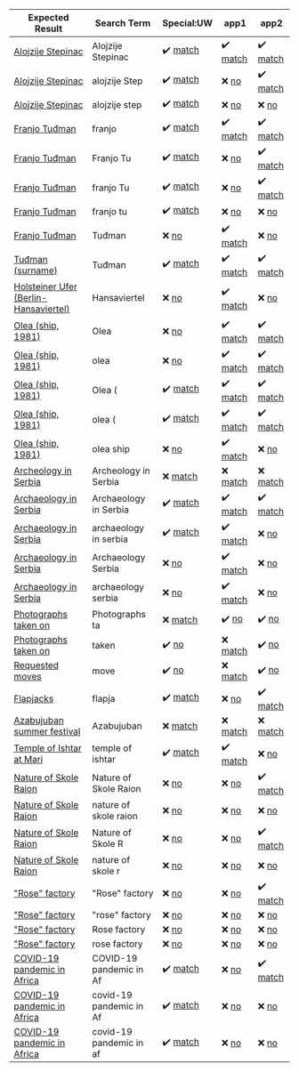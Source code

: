 | Expected Result | Search Term | Special:UW | app1 | app2 |
| --- | --- | --- | --- | --- |
| [Alojzije Stepinac](https://commons.wikimedia.org/wiki/Category:Alojzije%20Stepinac "Exact match, including case") | Alojzije Stepinac | :heavy_check_mark: [match](https://commons.wikimedia.org/w/api.php?format=json&action=opensearch&formatversion=2&namespace=14&limit=90&search=Alojzije+Stepinac "Category:Alojzije Stepinac, Category:Alojzije Stepinac Square (Gospić), Category:Alojzije Stepinac in sculptures, Category:Alojzije Stepinac street (Orebić), Category:Alojzije Stepinac street (Široki Brijeg), Category:Alojzije Stepinac bust in Gospić") | :heavy_check_mark: [match](https://commons.wikimedia.org/w/api.php?format=json&action=query&formatversion=2&generator=search&gsrnamespace=14&gsrlimit=90&gsroffset=0&gsrsearch=Alojzije+Stepinac "Category:Alojzije Stepinac, Category:Alojzije Stepinac street (Orebić), Category:Alojzije Stepinac street (Široki Brijeg), Category:Alojzije Stepinac in sculptures, Category:Alojzije Stepinac Square (Gospić), Category:Alojzije Stepinac bust in Gospić") | :heavy_check_mark: [match](https://commons.wikimedia.org/w/api.php?format=json&action=query&formatversion=2&generator=allcategories&gaclimit=90&gacoffset=0&gacprefix=Alojzije+Stepinac "Category:Alojzije Stepinac, Category:Alojzije Stepinac street (Orebić), Category:Alojzije Stepinac street (Široki Brijeg), Category:Alojzije Stepinac in sculptures, Category:Alojzije Stepinac Square (Gospić), Category:Alojzije Stepinac bust in Gospić") |
| [Alojzije Stepinac](https://commons.wikimedia.org/wiki/Category:Alojzije%20Stepinac "Word and a half: first word incorrect lowercase, second word correct uppercase") | alojzije Step | :heavy_check_mark: [match](https://commons.wikimedia.org/w/api.php?format=json&action=opensearch&formatversion=2&namespace=14&limit=90&search=alojzije+Step "Category:Alojzije Stepinac, Category:Alojzije Stepinac Square (Gospić), Category:Alojzije Stepinac in sculptures, Category:Alojzije Stepinac street (Orebić), Category:Alojzije Stepinac street (Široki Brijeg), Category:Alojzije Stepinac bust in Gospić") | :x: [no](https://commons.wikimedia.org/w/api.php?format=json&action=query&formatversion=2&generator=search&gsrnamespace=14&gsrlimit=90&gsroffset=0&gsrsearch=alojzije+Step "---") | :heavy_check_mark: [match](https://commons.wikimedia.org/w/api.php?format=json&action=query&formatversion=2&generator=allcategories&gaclimit=90&gacoffset=0&gacprefix=alojzije+Step "Category:Alojzije Stepinac, Category:Alojzije Stepinac street (Orebić), Category:Alojzije Stepinac street (Široki Brijeg), Category:Alojzije Stepinac in sculptures, Category:Alojzije Stepinac Square (Gospić), Category:Alojzije Stepinac bust in Gospić") |
| [Alojzije Stepinac](https://commons.wikimedia.org/wiki/Category:Alojzije%20Stepinac "Word and a half: both words incorrect lowercase") | alojzije step | :heavy_check_mark: [match](https://commons.wikimedia.org/w/api.php?format=json&action=opensearch&formatversion=2&namespace=14&limit=90&search=alojzije+step "Category:Alojzije Stepinac, Category:Alojzije Stepinac Square (Gospić), Category:Alojzije Stepinac in sculptures, Category:Alojzije Stepinac street (Orebić), Category:Alojzije Stepinac street (Široki Brijeg), Category:Alojzije Stepinac bust in Gospić") | :x: [no](https://commons.wikimedia.org/w/api.php?format=json&action=query&formatversion=2&generator=search&gsrnamespace=14&gsrlimit=90&gsroffset=0&gsrsearch=alojzije+step "---") | :x: [no](https://commons.wikimedia.org/w/api.php?format=json&action=query&formatversion=2&generator=allcategories&gaclimit=90&gacoffset=0&gacprefix=alojzije+step "---") |
| [Franjo Tuđman](https://commons.wikimedia.org/wiki/Category:Franjo%20Tu%C4%91man "First word only: incorrect lowercase") | franjo | :heavy_check_mark: [match](https://commons.wikimedia.org/w/api.php?format=json&action=opensearch&formatversion=2&namespace=14&limit=90&search=franjo "Category:Franjo Tuđman, Category:Franjo Tuđman bridge (Dubrovnik), Category:Franjo Tuđman square in Blato (Korčula), Category:Franjo Tuđman statue in Makarska, Category:Franjo Tuđman bust in Diklo, Category:Franjo Tuđman park, Duga Resa, Category:Franjo Tuđman street (Grude), Category:Franjo Tuđman bust in Novalja, Category:Franjo Tuđman bust in Gospić, Category:Franjo Tuđman squares, Category:Franjo Tuđman Square (Virovitica), Category:Franjo Tuđman streets, Category:Franjo Tuđman statue in Pridraga, Category:Franjo Tuđman shore (Orebić), Category:Franjo Tuđman Square (Zagreb), Category:Franjo Tuđman bust in Sv. Filip i Jakov, Category:Franjo Tuđman bridge (Čapljina), Category:Franjo Tuđman bust in Veliko Trgovišće, Category:Franjo Tuđman sculptures, Category:Franjo Tuđman's grave") | :heavy_check_mark: [match](https://commons.wikimedia.org/w/api.php?format=json&action=query&formatversion=2&generator=search&gsrnamespace=14&gsrlimit=90&gsroffset=0&gsrsearch=franjo "Category:Franjo Tuđman, Category:Franjo Tuđman bridge (Čapljina), Category:Franjo Tuđman bridge (Dubrovnik)") | :heavy_check_mark: [match](https://commons.wikimedia.org/w/api.php?format=json&action=query&formatversion=2&generator=allcategories&gaclimit=90&gacoffset=0&gacprefix=franjo "Category:Franjo Tuđman Airport, Category:Franjo Tuđman, Category:Franjo Tuđman bridge (Čapljina), Category:Franjo Tuđman shore (Orebić), Category:Franjo Tuđman bridge (Dubrovnik), Category:Franjo Tuđman street (Grude), Category:Franjo Tuđman square in Blato (Korčula), Category:Franjo Tuđman bust in Sv. Filip i Jakov, Category:Franjo Tuđman statue in Makarska, Category:Franjo Tuđman park, Duga Resa, Category:Franjo Tuđman sculptures, Category:Franjo Tuđman statue in Pridraga, Category:Franjo Tuđman bust in Diklo, Category:Franjo Tuđman bust in Veliko Trgovišće, Category:Franjo Tuđman Square (Virovitica), Category:Franjo Tuđman squares, Category:Franjo Tuđman streets, Category:Franjo Tuđman Square (Zagreb), Category:Franjo Tuđman bust in Gospić, Category:Franjo Tuđman bust in Novalja, Category:Franjo Tuđman's grave") |
| [Franjo Tuđman](https://commons.wikimedia.org/wiki/Category:Franjo%20Tu%C4%91man "Word and a half: both words correct uppercase") | Franjo Tu | :heavy_check_mark: [match](https://commons.wikimedia.org/w/api.php?format=json&action=opensearch&formatversion=2&namespace=14&limit=90&search=Franjo+Tu "Category:Franjo Tuđman, Category:Franjo Tuđman bridge (Dubrovnik), Category:Franjo Tuđman square in Blato (Korčula), Category:Franjo Tuđman statue in Makarska, Category:Franjo Tuđman bust in Diklo, Category:Franjo Tuđman park, Duga Resa, Category:Franjo Tuđman street (Grude), Category:Franjo Tuđman bust in Novalja, Category:Franjo Tuđman bust in Gospić, Category:Franjo Tuđman squares, Category:Franjo Tuđman Square (Virovitica), Category:Franjo Tuđman streets, Category:Franjo Tuđman statue in Pridraga, Category:Franjo Tuđman shore (Orebić), Category:Franjo Tuđman Square (Zagreb), Category:Franjo Tuđman bust in Sv. Filip i Jakov, Category:Franjo Tuđman bridge (Čapljina), Category:Franjo Tuđman bust in Veliko Trgovišće, Category:Franjo Tuđman sculptures, Category:Franjo Tuđman's grave") | :x: [no](https://commons.wikimedia.org/w/api.php?format=json&action=query&formatversion=2&generator=search&gsrnamespace=14&gsrlimit=90&gsroffset=0&gsrsearch=Franjo+Tu "---") | :heavy_check_mark: [match](https://commons.wikimedia.org/w/api.php?format=json&action=query&formatversion=2&generator=allcategories&gaclimit=90&gacoffset=0&gacprefix=Franjo+Tu "Category:Franjo Tuđman Airport, Category:Franjo Tuđman, Category:Franjo Tuđman bridge (Čapljina), Category:Franjo Tuđman shore (Orebić), Category:Franjo Tuđman bridge (Dubrovnik), Category:Franjo Tuđman street (Grude), Category:Franjo Tuđman square in Blato (Korčula), Category:Franjo Tuđman bust in Sv. Filip i Jakov, Category:Franjo Tuđman statue in Makarska, Category:Franjo Tuđman park, Duga Resa, Category:Franjo Tuđman sculptures, Category:Franjo Tuđman statue in Pridraga, Category:Franjo Tuđman bust in Diklo, Category:Franjo Tuđman bust in Veliko Trgovišće, Category:Franjo Tuđman Square (Virovitica), Category:Franjo Tuđman squares, Category:Franjo Tuđman streets, Category:Franjo Tuđman Square (Zagreb), Category:Franjo Tuđman bust in Gospić, Category:Franjo Tuđman bust in Novalja, Category:Franjo Tuđman's grave") |
| [Franjo Tuđman](https://commons.wikimedia.org/wiki/Category:Franjo%20Tu%C4%91man "Word and a half: first word incorrect lowercase, second word correct uppercase") | franjo Tu | :heavy_check_mark: [match](https://commons.wikimedia.org/w/api.php?format=json&action=opensearch&formatversion=2&namespace=14&limit=90&search=franjo+Tu "Category:Franjo Tuđman, Category:Franjo Tuđman bridge (Dubrovnik), Category:Franjo Tuđman square in Blato (Korčula), Category:Franjo Tuđman statue in Makarska, Category:Franjo Tuđman bust in Diklo, Category:Franjo Tuđman park, Duga Resa, Category:Franjo Tuđman street (Grude), Category:Franjo Tuđman bust in Novalja, Category:Franjo Tuđman bust in Gospić, Category:Franjo Tuđman squares, Category:Franjo Tuđman Square (Virovitica), Category:Franjo Tuđman streets, Category:Franjo Tuđman statue in Pridraga, Category:Franjo Tuđman shore (Orebić), Category:Franjo Tuđman Square (Zagreb), Category:Franjo Tuđman bust in Sv. Filip i Jakov, Category:Franjo Tuđman bridge (Čapljina), Category:Franjo Tuđman bust in Veliko Trgovišće, Category:Franjo Tuđman sculptures, Category:Franjo Tuđman's grave") | :x: [no](https://commons.wikimedia.org/w/api.php?format=json&action=query&formatversion=2&generator=search&gsrnamespace=14&gsrlimit=90&gsroffset=0&gsrsearch=franjo+Tu "---") | :heavy_check_mark: [match](https://commons.wikimedia.org/w/api.php?format=json&action=query&formatversion=2&generator=allcategories&gaclimit=90&gacoffset=0&gacprefix=franjo+Tu "Category:Franjo Tuđman Airport, Category:Franjo Tuđman, Category:Franjo Tuđman bridge (Čapljina), Category:Franjo Tuđman shore (Orebić), Category:Franjo Tuđman bridge (Dubrovnik), Category:Franjo Tuđman street (Grude), Category:Franjo Tuđman square in Blato (Korčula), Category:Franjo Tuđman bust in Sv. Filip i Jakov, Category:Franjo Tuđman statue in Makarska, Category:Franjo Tuđman park, Duga Resa, Category:Franjo Tuđman sculptures, Category:Franjo Tuđman statue in Pridraga, Category:Franjo Tuđman bust in Diklo, Category:Franjo Tuđman bust in Veliko Trgovišće, Category:Franjo Tuđman Square (Virovitica), Category:Franjo Tuđman squares, Category:Franjo Tuđman streets, Category:Franjo Tuđman Square (Zagreb), Category:Franjo Tuđman bust in Gospić, Category:Franjo Tuđman bust in Novalja, Category:Franjo Tuđman's grave") |
| [Franjo Tuđman](https://commons.wikimedia.org/wiki/Category:Franjo%20Tu%C4%91man "Word and a half: both words incorrect lowercase") | franjo tu | :heavy_check_mark: [match](https://commons.wikimedia.org/w/api.php?format=json&action=opensearch&formatversion=2&namespace=14&limit=90&search=franjo+tu "Category:Franjo Tuđman, Category:Franjo Tuđman bridge (Dubrovnik), Category:Franjo Tuđman square in Blato (Korčula), Category:Franjo Tuđman statue in Makarska, Category:Franjo Tuđman bust in Diklo, Category:Franjo Tuđman park, Duga Resa, Category:Franjo Tuđman street (Grude), Category:Franjo Tuđman bust in Novalja, Category:Franjo Tuđman bust in Gospić, Category:Franjo Tuđman squares, Category:Franjo Tuđman Square (Virovitica), Category:Franjo Tuđman streets, Category:Franjo Tuđman statue in Pridraga, Category:Franjo Tuđman shore (Orebić), Category:Franjo Tuđman Square (Zagreb), Category:Franjo Tuđman bust in Sv. Filip i Jakov, Category:Franjo Tuđman bridge (Čapljina), Category:Franjo Tuđman bust in Veliko Trgovišće, Category:Franjo Tuđman sculptures, Category:Franjo Tuđman's grave") | :x: [no](https://commons.wikimedia.org/w/api.php?format=json&action=query&formatversion=2&generator=search&gsrnamespace=14&gsrlimit=90&gsroffset=0&gsrsearch=franjo+tu "---") | :x: [no](https://commons.wikimedia.org/w/api.php?format=json&action=query&formatversion=2&generator=allcategories&gaclimit=90&gacoffset=0&gacprefix=franjo+tu "---") |
| [Franjo Tuđman](https://commons.wikimedia.org/wiki/Category:Franjo%20Tu%C4%91man "Only second word, correct uppercase") | Tuđman | :x: [no](https://commons.wikimedia.org/w/api.php?format=json&action=opensearch&formatversion=2&namespace=14&limit=90&search=Tu%C4%91man "---") | :heavy_check_mark: [match](https://commons.wikimedia.org/w/api.php?format=json&action=query&formatversion=2&generator=search&gsrnamespace=14&gsrlimit=90&gsroffset=0&gsrsearch=Tu%C4%91man "Category:Franjo Tuđman, Category:Franjo Tuđman bridge (Čapljina), Category:Franjo Tuđman shore (Orebić), Category:Franjo Tuđman bridge (Dubrovnik), Category:Franjo Tuđman street (Grude), Category:Franjo Tuđman square in Blato (Korčula), Category:Franjo Tuđman bust in Sv. Filip i Jakov, Category:Franjo Tuđman statue in Makarska, Category:Franjo Tuđman park, Duga Resa, Category:Franjo Tuđman sculptures, Category:Franjo Tuđman statue in Pridraga, Category:Franjo Tuđman bust in Diklo, Category:Franjo Tuđman bust in Veliko Trgovišće, Category:Franjo Tuđman Square (Virovitica), Category:Franjo Tuđman squares, Category:Franjo Tuđman streets, Category:Franjo Tuđman Square (Zagreb), Category:Franjo Tuđman bust in Gospić, Category:Franjo Tuđman bust in Novalja, Category:Franjo Tuđman's grave") | :x: [no](https://commons.wikimedia.org/w/api.php?format=json&action=query&formatversion=2&generator=allcategories&gaclimit=90&gacoffset=0&gacprefix=Tu%C4%91man "---") |
| [Tuđman (surname)](https://commons.wikimedia.org/wiki/Category:Tu%C4%91man%20%28surname%29 "Only first word, correct uppercase") | Tuđman | :heavy_check_mark: [match](https://commons.wikimedia.org/w/api.php?format=json&action=opensearch&formatversion=2&namespace=14&limit=90&search=Tu%C4%91man "Category:Tuđman (surname)") | :heavy_check_mark: [match](https://commons.wikimedia.org/w/api.php?format=json&action=query&formatversion=2&generator=search&gsrnamespace=14&gsrlimit=90&gsroffset=0&gsrsearch=Tu%C4%91man "Category:Tuđman (surname)") | :heavy_check_mark: [match](https://commons.wikimedia.org/w/api.php?format=json&action=query&formatversion=2&generator=allcategories&gaclimit=90&gacoffset=0&gacprefix=Tu%C4%91man "Category:Tuđman (surname)") |
| [Holsteiner Ufer (Berlin-Hansaviertel)](https://commons.wikimedia.org/wiki/Category:Holsteiner%20Ufer%20%28Berlin-Hansaviertel%29 "Matching on non-first partial word, correct uppercase") | Hansaviertel | :x: [no](https://commons.wikimedia.org/w/api.php?format=json&action=opensearch&formatversion=2&namespace=14&limit=90&search=Hansaviertel "---") | :heavy_check_mark: [match](https://commons.wikimedia.org/w/api.php?format=json&action=query&formatversion=2&generator=search&gsrnamespace=14&gsrlimit=90&gsroffset=0&gsrsearch=Hansaviertel "Category:Holsteiner Ufer (Berlin-Hansaviertel)") | :x: [no](https://commons.wikimedia.org/w/api.php?format=json&action=query&formatversion=2&generator=allcategories&gaclimit=90&gacoffset=0&gacprefix=Hansaviertel "---") |
| [Olea (ship, 1981)](https://commons.wikimedia.org/wiki/Category:Olea%20%28ship%2C%201981%29 "contains parenthesis: first word with correct uppercase") | Olea | :x: [no](https://commons.wikimedia.org/w/api.php?format=json&action=opensearch&formatversion=2&namespace=14&limit=90&search=Olea "---") | :heavy_check_mark: [match](https://commons.wikimedia.org/w/api.php?format=json&action=query&formatversion=2&generator=search&gsrnamespace=14&gsrlimit=90&gsroffset=0&gsrsearch=Olea "Category:Olea (ship, 1981)") | :heavy_check_mark: [match](https://commons.wikimedia.org/w/api.php?format=json&action=query&formatversion=2&generator=allcategories&gaclimit=90&gacoffset=0&gacprefix=Olea "Category:Olea (ship, 1981)") |
| [Olea (ship, 1981)](https://commons.wikimedia.org/wiki/Category:Olea%20%28ship%2C%201981%29 "contains parenthesis: first word with incorrect lowercase") | olea | :x: [no](https://commons.wikimedia.org/w/api.php?format=json&action=opensearch&formatversion=2&namespace=14&limit=90&search=olea "---") | :heavy_check_mark: [match](https://commons.wikimedia.org/w/api.php?format=json&action=query&formatversion=2&generator=search&gsrnamespace=14&gsrlimit=90&gsroffset=0&gsrsearch=olea "Category:Olea (ship, 1981)") | :heavy_check_mark: [match](https://commons.wikimedia.org/w/api.php?format=json&action=query&formatversion=2&generator=allcategories&gaclimit=90&gacoffset=0&gacprefix=olea "Category:Olea (ship, 1981)") |
| [Olea (ship, 1981)](https://commons.wikimedia.org/wiki/Category:Olea%20%28ship%2C%201981%29 "contains parenthesis: first word with correct uppercase and a parenthesis") | Olea ( | :heavy_check_mark: [match](https://commons.wikimedia.org/w/api.php?format=json&action=opensearch&formatversion=2&namespace=14&limit=90&search=Olea+%28 "Category:Olea (ship, 1981)") | :heavy_check_mark: [match](https://commons.wikimedia.org/w/api.php?format=json&action=query&formatversion=2&generator=search&gsrnamespace=14&gsrlimit=90&gsroffset=0&gsrsearch=Olea+%28 "Category:Olea (ship, 1981)") | :heavy_check_mark: [match](https://commons.wikimedia.org/w/api.php?format=json&action=query&formatversion=2&generator=allcategories&gaclimit=90&gacoffset=0&gacprefix=Olea+%28 "Category:Olea (ship, 1981)") |
| [Olea (ship, 1981)](https://commons.wikimedia.org/wiki/Category:Olea%20%28ship%2C%201981%29 "contains parenthesis: first word with incorrect lowercase and a parenthesis") | olea ( | :heavy_check_mark: [match](https://commons.wikimedia.org/w/api.php?format=json&action=opensearch&formatversion=2&namespace=14&limit=90&search=olea+%28 "Category:Olea (ship, 1981)") | :heavy_check_mark: [match](https://commons.wikimedia.org/w/api.php?format=json&action=query&formatversion=2&generator=search&gsrnamespace=14&gsrlimit=90&gsroffset=0&gsrsearch=olea+%28 "Category:Olea (ship, 1981)") | :heavy_check_mark: [match](https://commons.wikimedia.org/w/api.php?format=json&action=query&formatversion=2&generator=allcategories&gaclimit=90&gacoffset=0&gacprefix=olea+%28 "Category:Olea (ship, 1981)") |
| [Olea (ship, 1981)](https://commons.wikimedia.org/wiki/Category:Olea%20%28ship%2C%201981%29 "contains parenthesis: first and second words with incorrect lowercase, ignoring parenthesis") | olea ship | :x: [no](https://commons.wikimedia.org/w/api.php?format=json&action=opensearch&formatversion=2&namespace=14&limit=90&search=olea+ship "---") | :heavy_check_mark: [match](https://commons.wikimedia.org/w/api.php?format=json&action=query&formatversion=2&generator=search&gsrnamespace=14&gsrlimit=90&gsroffset=0&gsrsearch=olea+ship "Category:Olea (ship, 1981)") | :x: [no](https://commons.wikimedia.org/w/api.php?format=json&action=query&formatversion=2&generator=allcategories&gaclimit=90&gacoffset=0&gacprefix=olea+ship "---") |
| [Archeology in Serbia](https://commons.wikimedia.org/wiki/Category:Archeology%20in%20Serbia "Exact match all words (including case) but for redirected (due to misspelling) Category. Should not match.") | Archeology in Serbia | :x: [match](https://commons.wikimedia.org/w/api.php?format=json&action=opensearch&formatversion=2&namespace=14&limit=90&search=Archeology+in+Serbia "Category:Archeology in Serbia") | :x: [match](https://commons.wikimedia.org/w/api.php?format=json&action=query&formatversion=2&generator=search&gsrnamespace=14&gsrlimit=90&gsroffset=0&gsrsearch=Archeology+in+Serbia "Category:Archeology in Serbia") | :x: [match](https://commons.wikimedia.org/w/api.php?format=json&action=query&formatversion=2&generator=allcategories&gaclimit=90&gacoffset=0&gacprefix=Archeology+in+Serbia "Category:Archeology in Serbia") |
| [Archaeology in Serbia](https://commons.wikimedia.org/wiki/Category:Archaeology%20in%20Serbia "Exact match all words (including case)") | Archaeology in Serbia | :heavy_check_mark: [match](https://commons.wikimedia.org/w/api.php?format=json&action=opensearch&formatversion=2&namespace=14&limit=90&search=Archaeology+in+Serbia "Category:Archaeology in Serbia") | :heavy_check_mark: [match](https://commons.wikimedia.org/w/api.php?format=json&action=query&formatversion=2&generator=search&gsrnamespace=14&gsrlimit=90&gsroffset=0&gsrsearch=Archaeology+in+Serbia "Category:Archaeology in Serbia") | :heavy_check_mark: [match](https://commons.wikimedia.org/w/api.php?format=json&action=query&formatversion=2&generator=allcategories&gaclimit=90&gacoffset=0&gacprefix=Archaeology+in+Serbia "Category:Archaeology in Serbia") |
| [Archaeology in Serbia](https://commons.wikimedia.org/wiki/Category:Archaeology%20in%20Serbia "All words match, but all wrong lowercase") | archaeology in serbia | :heavy_check_mark: [match](https://commons.wikimedia.org/w/api.php?format=json&action=opensearch&formatversion=2&namespace=14&limit=90&search=archaeology+in+serbia "Category:Archaeology in Serbia") | :heavy_check_mark: [match](https://commons.wikimedia.org/w/api.php?format=json&action=query&formatversion=2&generator=search&gsrnamespace=14&gsrlimit=90&gsroffset=0&gsrsearch=archaeology+in+serbia "Category:Archaeology in Serbia") | :x: [no](https://commons.wikimedia.org/w/api.php?format=json&action=query&formatversion=2&generator=allcategories&gaclimit=90&gacoffset=0&gacprefix=archaeology+in+serbia "---") |
| [Archaeology in Serbia](https://commons.wikimedia.org/wiki/Category:Archaeology%20in%20Serbia "First and third word in correct uppercase, but missing second word") | Archaeology Serbia | :x: [no](https://commons.wikimedia.org/w/api.php?format=json&action=opensearch&formatversion=2&namespace=14&limit=90&search=Archaeology+Serbia "---") | :heavy_check_mark: [match](https://commons.wikimedia.org/w/api.php?format=json&action=query&formatversion=2&generator=search&gsrnamespace=14&gsrlimit=90&gsroffset=0&gsrsearch=Archaeology+Serbia "Category:Archaeology in Serbia") | :x: [no](https://commons.wikimedia.org/w/api.php?format=json&action=query&formatversion=2&generator=allcategories&gaclimit=90&gacoffset=0&gacprefix=Archaeology+Serbia "---") |
| [Archaeology in Serbia](https://commons.wikimedia.org/wiki/Category:Archaeology%20in%20Serbia "First and third word in incorrect lowercase, and missing second word") | archaeology serbia | :x: [no](https://commons.wikimedia.org/w/api.php?format=json&action=opensearch&formatversion=2&namespace=14&limit=90&search=archaeology+serbia "---") | :heavy_check_mark: [match](https://commons.wikimedia.org/w/api.php?format=json&action=query&formatversion=2&generator=search&gsrnamespace=14&gsrlimit=90&gsroffset=0&gsrsearch=archaeology+serbia "Category:Archaeology in Serbia") | :x: [no](https://commons.wikimedia.org/w/api.php?format=json&action=query&formatversion=2&generator=allcategories&gaclimit=90&gacoffset=0&gacprefix=archaeology+serbia "---") |
| [Photographs taken on](https://commons.wikimedia.org/wiki/Category:Photographs%20taken%20on "Hidden category: word and half, correct case. Should not match.") | Photographs ta | :x: [match](https://commons.wikimedia.org/w/api.php?format=json&action=opensearch&formatversion=2&namespace=14&limit=90&search=Photographs+ta "Category:Photographs taken on 2004-02-01, Category:Photographs taken on 2016-04-09, Category:Photographs taken on 2017-05-10, Category:Photographs taken on 2009-06-28, Category:Photographs taken on 2017-05-05, Category:Photographs taken on 2020-01-29, Category:Photographs taken on 2020-08-14, Category:Photographs taken on 2014-03-31, Category:Photographs taken on 2011-08-01, Category:Photographs taken on 3 June, Category:Photographs taken on 2016-04-01, Category:Photographs taken on 2007-06-30, Category:Photographs taken on 2011-02-07, Category:Photographs taken on 2017-04-30, Category:Photographs taken on 2011-06-23, Category:Photographs taken on 2022-11-28, Category:Photographs taken on 7 June, Category:Photographs taken on 5 June, Category:Photographs taken on 1 June, Category:Photographs taken on 2014-04-12, Category:Photographs taken on 2022-11-23, Category:Photographs taken on 2019-06-18, Category:Photographs taken on 2019-03-12, Category:Photographs taken on 2016-07-05, Category:Photographs taken on 2011-12-27, Category:Photographs taken on 2019-11-04, Category:Photographs taken on 2014-06-30, Category:Photographs taken on 2017-03-30, Category:Photographs taken on 2016-04-14, Category:Photographs taken on 2005-08-01, Category:Photographs taken on 2005-04-21, Category:Photographs taken on 2016-04-27, Category:Photographs taken on 2004-10-11, Category:Photographs taken on 2012-10-29, Category:Photographs taken on 2004-04-15, Category:Photographs taken on 2005-08-28, Category:Photographs taken on 2020-07-05, Category:Photographs taken on 2002-10-25, Category:Photographs taken on 2019-05-14, Category:Photographs taken on 2019-05-13, Category:Photographs taken on 2009-10-04, Category:Photographs taken on 2019-08-29, Category:Photographs taken on 2008-03-07, Category:Photographs taken on 2007-06-10, Category:Photographs taken on 2004-01-14, Category:Photographs taken on 2019-11-14, Category:Photographs taken on 2016-10-12, Category:Photographs taken on 2019-05-08, Category:Photographs taken on 2016-07-30, Category:Photographs taken on 2017-07-10, Category:Photographs taken on 2 January, Category:Photographs taken on 2018-11-13, Category:Photographs taken on 2013-07-12, Category:Photographs taken on 2011-01-03, Category:Photographs taken on 2019-03-22, Category:Photographs taken on 2022-10-21, Category:Photographs taken on 2009-09-22, Category:Photographs taken on 2006-08-15, Category:Photographs taken on 2016-05-22, Category:Photographs taken on 2017-11-06, Category:Photographs taken on 2022-06-10, Category:Photographs taken on 2022-10-26, Category:Photographs taken on 2011-04-28, Category:Photographs taken on 2003-03-17, Category:Photographs taken on 2008-04-08, Category:Photographs taken on 2002-03-21, Category:Photographs taken on 2006-08-19, Category:Photographs taken on 2016-09-17, Category:Photographs taken on 2016-02-25, Category:Photographs taken on 2003-01-22, Category:Photographs taken on 2004-03-28, Category:Photographs taken on 2005-10-26, Category:Photographs taken on 2012-07-10, Category:Photographs taken on 2006-08-01, Category:Photographs taken on 2010-09-20, Category:Photographs taken on 2013-06-12, Category:Photographs taken on 28 May, Category:Photographs taken on 2007-10-13, Category:Photographs taken on 2014-11-25, Category:Photographs taken on 2019-02-09, Category:Photographs taken on 2007-05-31, Category:Photographs taken on 2016-07-16, Category:Photographs taken on 2005-08-24") | :heavy_check_mark: [no](https://commons.wikimedia.org/w/api.php?format=json&action=query&formatversion=2&generator=search&gsrnamespace=14&gsrlimit=90&gsroffset=0&gsrsearch=Photographs+ta "---") | :heavy_check_mark: [no](https://commons.wikimedia.org/w/api.php?format=json&action=query&formatversion=2&generator=allcategories&gaclimit=90&gacoffset=0&gacprefix=Photographs+ta "---") |
| [Photographs taken on](https://commons.wikimedia.org/wiki/Category:Photographs%20taken%20on "Hidden category: second word in incorrect lowercase. Should not match.") | taken | :heavy_check_mark: [no](https://commons.wikimedia.org/w/api.php?format=json&action=opensearch&formatversion=2&namespace=14&limit=90&search=taken "---") | :x: [match](https://commons.wikimedia.org/w/api.php?format=json&action=query&formatversion=2&generator=search&gsrnamespace=14&gsrlimit=90&gsroffset=0&gsrsearch=taken "Category:Photographs taken on Agfaphoto films, Category:Photographs taken on 2020-14-09") | :heavy_check_mark: [no](https://commons.wikimedia.org/w/api.php?format=json&action=query&formatversion=2&generator=allcategories&gaclimit=90&gacoffset=0&gacprefix=taken "---") |
| [Requested moves](https://commons.wikimedia.org/wiki/Category:Requested%20moves "Hidden category: partial second word in correct lowercase. Should not match.") | move | :heavy_check_mark: [no](https://commons.wikimedia.org/w/api.php?format=json&action=opensearch&formatversion=2&namespace=14&limit=90&search=move "---") | :x: [match](https://commons.wikimedia.org/w/api.php?format=json&action=query&formatversion=2&generator=search&gsrnamespace=14&gsrlimit=90&gsroffset=0&gsrsearch=move "Category:Requested moves, Category:Requested moves (date undefined), Category:Requested moves (14+ days), Category:Requested moves (7+ days), Category:Requested moves (all), Category:Requested moves (new), Category:Requested moves (21+ days), Category:Requested moves (50+ days), Category:Requested moves (no name suggested), Category:Requested moves with target, Category:Requested moves (other)") | :heavy_check_mark: [no](https://commons.wikimedia.org/w/api.php?format=json&action=query&formatversion=2&generator=allcategories&gaclimit=90&gacoffset=0&gacprefix=move "---") |
| [Flapjacks](https://commons.wikimedia.org/wiki/Category:Flapjacks "See https://github.com/commons-app/apps-android-commons/issues/22") | flapja | :heavy_check_mark: [match](https://commons.wikimedia.org/w/api.php?format=json&action=opensearch&formatversion=2&namespace=14&limit=90&search=flapja "Category:Flapjacks, Category:Flapjacks Restaurant, https://commons.wikimedia.org/wiki/Category:Flapjacks, https://commons.wikimedia.org/wiki/Category:Flapjacks_Restaurant") | :x: [no](https://commons.wikimedia.org/w/api.php?format=json&action=query&formatversion=2&generator=search&gsrnamespace=14&gsrlimit=90&gsroffset=0&gsrsearch=flapja "---") | :heavy_check_mark: [match](https://commons.wikimedia.org/w/api.php?format=json&action=query&formatversion=2&generator=allcategories&gaclimit=90&gacoffset=0&gacprefix=flapja "Category:Flapjacks, Category:Flapjacks Restaurant") |
| [Azabujuban summer festival](https://commons.wikimedia.org/wiki/Category:Azabujuban%20summer%20festival "Exact match first word (including case) but for redirected (due to misspelling) Category. Should not match.") | Azabujuban | :x: [match](https://commons.wikimedia.org/w/api.php?format=json&action=opensearch&formatversion=2&namespace=14&limit=90&search=Azabujuban "Category:Azabujuban summer festival") | :x: [match](https://commons.wikimedia.org/w/api.php?format=json&action=query&formatversion=2&generator=search&gsrnamespace=14&gsrlimit=90&gsroffset=0&gsrsearch=Azabujuban "Category:Azabujuban summer festival") | :x: [match](https://commons.wikimedia.org/w/api.php?format=json&action=query&formatversion=2&generator=allcategories&gaclimit=90&gacoffset=0&gacprefix=Azabujuban "Category:Azabujuban summer festival") |
| [Temple of Ishtar at Mari](https://commons.wikimedia.org/wiki/Category:Temple%20of%20Ishtar%20at%20Mari "see discussion starting at https://github.com/commons-app/apps-android-commons/issues/3179#issuecomment-607259657") | temple of ishtar | :heavy_check_mark: [match](https://commons.wikimedia.org/w/api.php?format=json&action=opensearch&formatversion=2&namespace=14&limit=90&search=temple+of+ishtar "Category:Temple of Ishtar at Mari") | :heavy_check_mark: [match](https://commons.wikimedia.org/w/api.php?format=json&action=query&formatversion=2&generator=search&gsrnamespace=14&gsrlimit=90&gsroffset=0&gsrsearch=temple+of+ishtar "Category:Temple of Ishtar at Mari") | :x: [no](https://commons.wikimedia.org/w/api.php?format=json&action=query&formatversion=2&generator=allcategories&gaclimit=90&gacoffset=0&gacprefix=temple+of+ishtar "---") |
| [Nature of Skole Raion](https://commons.wikimedia.org/wiki/Category:Nature%20of%20Skole%20Raion "Category without Category:* page: Exact match (including case) all 4 words") | Nature of Skole Raion | :x: [no](https://commons.wikimedia.org/w/api.php?format=json&action=opensearch&formatversion=2&namespace=14&limit=90&search=Nature+of+Skole+Raion "---") | :x: [no](https://commons.wikimedia.org/w/api.php?format=json&action=query&formatversion=2&generator=search&gsrnamespace=14&gsrlimit=90&gsroffset=0&gsrsearch=Nature+of+Skole+Raion "---") | :heavy_check_mark: [match](https://commons.wikimedia.org/w/api.php?format=json&action=query&formatversion=2&generator=allcategories&gaclimit=90&gacoffset=0&gacprefix=Nature+of+Skole+Raion "Category:Nature of Skole Raion") |
| [Nature of Skole Raion](https://commons.wikimedia.org/wiki/Category:Nature%20of%20Skole%20Raion "Category without Category:* page: incorrect lowercase all 4 words") | nature of skole raion | :x: [no](https://commons.wikimedia.org/w/api.php?format=json&action=opensearch&formatversion=2&namespace=14&limit=90&search=nature+of+skole+raion "---") | :x: [no](https://commons.wikimedia.org/w/api.php?format=json&action=query&formatversion=2&generator=search&gsrnamespace=14&gsrlimit=90&gsroffset=0&gsrsearch=nature+of+skole+raion "---") | :x: [no](https://commons.wikimedia.org/w/api.php?format=json&action=query&formatversion=2&generator=allcategories&gaclimit=90&gacoffset=0&gacprefix=nature+of+skole+raion "---") |
| [Nature of Skole Raion](https://commons.wikimedia.org/wiki/Category:Nature%20of%20Skole%20Raion "Category without Category:* page: correct case 3.5 words") | Nature of Skole R | :x: [no](https://commons.wikimedia.org/w/api.php?format=json&action=opensearch&formatversion=2&namespace=14&limit=90&search=Nature+of+Skole+R "---") | :x: [no](https://commons.wikimedia.org/w/api.php?format=json&action=query&formatversion=2&generator=search&gsrnamespace=14&gsrlimit=90&gsroffset=0&gsrsearch=Nature+of+Skole+R "---") | :heavy_check_mark: [match](https://commons.wikimedia.org/w/api.php?format=json&action=query&formatversion=2&generator=allcategories&gaclimit=90&gacoffset=0&gacprefix=Nature+of+Skole+R "Category:Nature of Skole Raion") |
| [Nature of Skole Raion](https://commons.wikimedia.org/wiki/Category:Nature%20of%20Skole%20Raion "Category without Category:* page: incorrect lowercase 3.5 words") | nature of skole r | :x: [no](https://commons.wikimedia.org/w/api.php?format=json&action=opensearch&formatversion=2&namespace=14&limit=90&search=nature+of+skole+r "---") | :x: [no](https://commons.wikimedia.org/w/api.php?format=json&action=query&formatversion=2&generator=search&gsrnamespace=14&gsrlimit=90&gsroffset=0&gsrsearch=nature+of+skole+r "---") | :x: [no](https://commons.wikimedia.org/w/api.php?format=json&action=query&formatversion=2&generator=allcategories&gaclimit=90&gacoffset=0&gacprefix=nature+of+skole+r "---") |
| ["Rose" factory](https://commons.wikimedia.org/wiki/Category:%22Rose%22%20factory "Category without Category:* page: starts with quote marks: Exact match and case including quotes") | "Rose" factory | :x: [no](https://commons.wikimedia.org/w/api.php?format=json&action=opensearch&formatversion=2&namespace=14&limit=90&search=%22Rose%22+factory "---") | :x: [no](https://commons.wikimedia.org/w/api.php?format=json&action=query&formatversion=2&generator=search&gsrnamespace=14&gsrlimit=90&gsroffset=0&gsrsearch=%22Rose%22+factory "---") | :heavy_check_mark: [match](https://commons.wikimedia.org/w/api.php?format=json&action=query&formatversion=2&generator=allcategories&gaclimit=90&gacoffset=0&gacprefix=%22Rose%22+factory "Category:\"Rose\" factory") |
| ["Rose" factory](https://commons.wikimedia.org/wiki/Category:%22Rose%22%20factory "Category without Category:* page: starts with quote marks: incorrect lowercase first word, but has quotes") | "rose" factory | :x: [no](https://commons.wikimedia.org/w/api.php?format=json&action=opensearch&formatversion=2&namespace=14&limit=90&search=%22rose%22+factory "---") | :x: [no](https://commons.wikimedia.org/w/api.php?format=json&action=query&formatversion=2&generator=search&gsrnamespace=14&gsrlimit=90&gsroffset=0&gsrsearch=%22rose%22+factory "---") | :x: [no](https://commons.wikimedia.org/w/api.php?format=json&action=query&formatversion=2&generator=allcategories&gaclimit=90&gacoffset=0&gacprefix=%22rose%22+factory "---") |
| ["Rose" factory](https://commons.wikimedia.org/wiki/Category:%22Rose%22%20factory "Category without Category:* page: starts with quote marks: correct case both words, but missing quotes") | Rose factory | :x: [no](https://commons.wikimedia.org/w/api.php?format=json&action=opensearch&formatversion=2&namespace=14&limit=90&search=Rose+factory "---") | :x: [no](https://commons.wikimedia.org/w/api.php?format=json&action=query&formatversion=2&generator=search&gsrnamespace=14&gsrlimit=90&gsroffset=0&gsrsearch=Rose+factory "---") | :x: [no](https://commons.wikimedia.org/w/api.php?format=json&action=query&formatversion=2&generator=allcategories&gaclimit=90&gacoffset=0&gacprefix=Rose+factory "---") |
| ["Rose" factory](https://commons.wikimedia.org/wiki/Category:%22Rose%22%20factory "Category without Category:* page: starts with quote marks: incorrect lowercase first word, but missing quotes") | rose factory | :x: [no](https://commons.wikimedia.org/w/api.php?format=json&action=opensearch&formatversion=2&namespace=14&limit=90&search=rose+factory "---") | :x: [no](https://commons.wikimedia.org/w/api.php?format=json&action=query&formatversion=2&generator=search&gsrnamespace=14&gsrlimit=90&gsroffset=0&gsrsearch=rose+factory "---") | :x: [no](https://commons.wikimedia.org/w/api.php?format=json&action=query&formatversion=2&generator=allcategories&gaclimit=90&gacoffset=0&gacprefix=rose+factory "---") |
| [COVID-19 pandemic in Africa](https://commons.wikimedia.org/wiki/Category:COVID-19%20pandemic%20in%20Africa "Fully correct case for all 3.5 words") | COVID-19 pandemic in Af | :heavy_check_mark: [match](https://commons.wikimedia.org/w/api.php?format=json&action=opensearch&formatversion=2&namespace=14&limit=90&search=COVID-19+pandemic+in+Af "Category:COVID-19 pandemic in Africa") | :x: [no](https://commons.wikimedia.org/w/api.php?format=json&action=query&formatversion=2&generator=search&gsrnamespace=14&gsrlimit=90&gsroffset=0&gsrsearch=COVID-19+pandemic+in+Af "---") | :heavy_check_mark: [match](https://commons.wikimedia.org/w/api.php?format=json&action=query&formatversion=2&generator=allcategories&gaclimit=90&gacoffset=0&gacprefix=COVID-19+pandemic+in+Af "Category:COVID-19 pandemic in Africa") |
| [COVID-19 pandemic in Africa](https://commons.wikimedia.org/wiki/Category:COVID-19%20pandemic%20in%20Africa "incorrect case for MULTIPLE letters in first word only, otherwise 3.5 words match") | covid-19 pandemic in Af | :heavy_check_mark: [match](https://commons.wikimedia.org/w/api.php?format=json&action=opensearch&formatversion=2&namespace=14&limit=90&search=covid-19+pandemic+in+Af "Category:COVID-19 pandemic in Africa") | :x: [no](https://commons.wikimedia.org/w/api.php?format=json&action=query&formatversion=2&generator=search&gsrnamespace=14&gsrlimit=90&gsroffset=0&gsrsearch=covid-19+pandemic+in+Af "---") | :x: [no](https://commons.wikimedia.org/w/api.php?format=json&action=query&formatversion=2&generator=allcategories&gaclimit=90&gacoffset=0&gacprefix=covid-19+pandemic+in+Af "---") |
| [COVID-19 pandemic in Africa](https://commons.wikimedia.org/wiki/Category:COVID-19%20pandemic%20in%20Africa "incorrect case for MULTIPLE letters in first word and 4th word, otherwise 3.5 words match") | covid-19 pandemic in af | :heavy_check_mark: [match](https://commons.wikimedia.org/w/api.php?format=json&action=opensearch&formatversion=2&namespace=14&limit=90&search=covid-19+pandemic+in+af "Category:COVID-19 pandemic in Africa") | :x: [no](https://commons.wikimedia.org/w/api.php?format=json&action=query&formatversion=2&generator=search&gsrnamespace=14&gsrlimit=90&gsroffset=0&gsrsearch=covid-19+pandemic+in+af "---") | :x: [no](https://commons.wikimedia.org/w/api.php?format=json&action=query&formatversion=2&generator=allcategories&gaclimit=90&gacoffset=0&gacprefix=covid-19+pandemic+in+af "---") |
